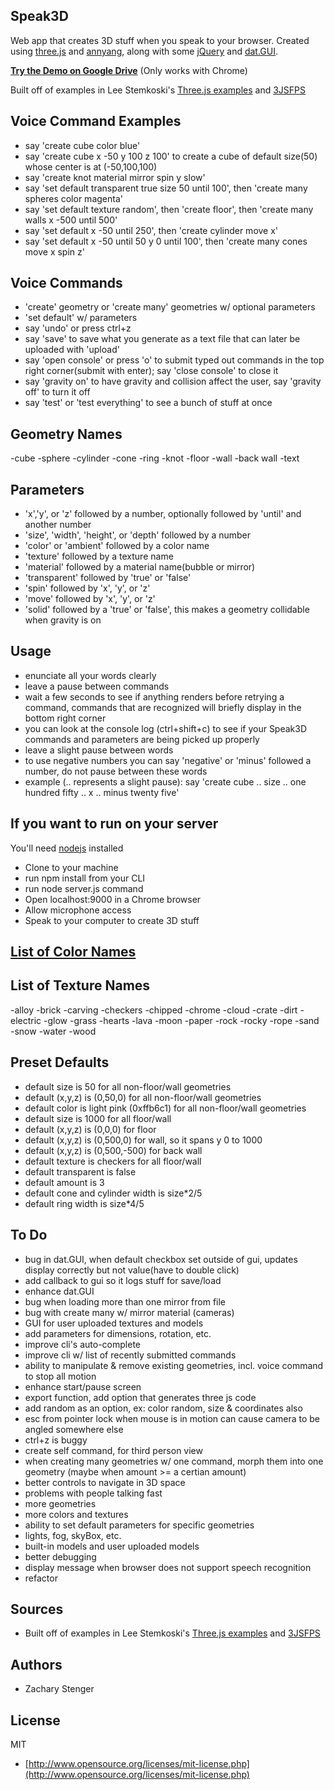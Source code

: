 ## Speak3D

Web app that creates 3D stuff when you speak to your browser. 
Created using [three.js](http://threejs.org) and [annyang](https://www.talater.com/annyang/), along with some [jQuery](http://jquery.com/) and [dat.GUI](https://code.google.com/p/dat-gui/).  

[**Try the Demo on Google Drive**](http://googledrive.com/host/0B5KjNubMIcDvSnNtVnhNemsxd2M/index.html) (Only works with Chrome)

Built off of examples in Lee Stemkoski's [Three.js examples](http://stemkoski.github.io/Three.js/index.html) and [3JSFPS](http://stemkoski.github.io/7DFPS/index.html)

## Voice Command Examples

  - say 'create cube color blue'
  - say 'create cube x -50 y 100 z 100' to create a cube of default size(50) whose center is at (-50,100,100)
  - say 'create knot material mirror spin y slow'
  - say 'set default transparent true size 50 until 100', then 'create many spheres color magenta'
  - say 'set default texture random', then 'create floor', then 'create many walls x -500 until 500'
  - say 'set default x -50 until 250', then 'create cylinder move x'
  - say 'set default x -50 until 50 y 0 until 100', then 'create many cones move x spin z'

## Voice Commands

  - 'create' geometry or 'create many' geometries w/ optional parameters
  - 'set default' w/ parameters
  - say 'undo' or press ctrl+z
  - say 'save' to save what you generate as a text file that can later be uploaded with 'upload'
  - say 'open console' or press 'o' to submit typed out commands in the top right corner(submit with enter); say 'close console' to close it
  - say 'gravity on' to have gravity and collision affect the user, say 'gravity off' to turn it off
  - say 'test' or 'test everything' to see a bunch of stuff at once

## Geometry Names
  -cube
  -sphere
  -cylinder
  -cone
  -ring
  -knot
  -floor
  -wall 
  -back wall
  -text

## Parameters

  - 'x','y', or 'z' followed by a number, optionally followed by 'until' and another number
  - 'size', 'width', 'height', or 'depth' followed by a number
  - 'color' or 'ambient' followed by a color name
  - 'texture' followed by a texture name
  - 'material' followed by a material name(bubble or mirror)
  - 'transparent' followed by 'true' or 'false'
  - 'spin' followed by 'x', 'y', or 'z'
  - 'move' followed by 'x', 'y', or 'z'
  - 'solid' followed by a 'true' or 'false', this makes a geometry collidable when gravity is on

## Usage

  - enunciate all your words clearly
  - leave a pause between commands
  - wait a few seconds to see if anything renders before retrying a command, commands that are recognized will briefly display in the bottom right corner
  - you can look at the console log (ctrl+shift+c) to see if your Speak3D commands and parameters are being picked up properly
  - leave a slight pause between words
  - to use negative numbers you can say 'negative' or 'minus' followed a number, do not pause between these words
  - example (.. represents a slight pause): say 'create cube .. size .. one hundred fifty .. x .. minus twenty five'

## If you want to run on your server 

You'll need [nodejs](http://nodejs.org/) installed
  - Clone to your machine
  - run npm install from your CLI
  - run node server.js command
  - Open localhost:9000 in a Chrome browser
  - Allow microphone access
  - Speak to your computer to create 3D stuff

## [List of Color Names](https://github.com/zacharystenger/Speak3D/blob/master/current_color_list.md)

## List of Texture Names
  
  -alloy
  -brick
  -carving
  -checkers
  -chipped
  -chrome
  -cloud
  -crate
  -dirt
  -electric
  -glow
  -grass
  -hearts
  -lava
  -moon
  -paper
  -rock
  -rocky
  -rope
  -sand
  -snow
  -water
  -wood

## Preset Defaults
  - default size is 50 for all non-floor/wall geometries
  - default (x,y,z) is (0,50,0) for all non-floor/wall geometries
  - default color is light pink (0xffb6c1) for all non-floor/wall geometries
  - default size is 1000 for all floor/wall
  - default (x,y,z) is (0,0,0) for floor
  - default (x,y,z) is (0,500,0) for wall, so it spans y 0 to 1000
  - default (x,y,z) is (0,500,-500) for back wall 
  - default texture is checkers for all floor/wall
  - default transparent is false
  - default amount is 3
  - default cone and cylinder width is size*2/5
  - default ring width is size*4/5

## To Do

  - bug in dat.GUI, when default checkbox set outside of gui, updates display correctly but not value(have to double click)
  - add callback to gui so it logs stuff for save/load
  - enhance dat.GUI
  - bug when loading more than one mirror from file
  - bug with create many w/ mirror material (cameras)
  - GUI for user uploaded textures and models
  - add parameters for dimensions, rotation, etc.
  - improve cli's auto-complete
  - improve cli w/ list of recently submitted commands
  - ability to manipulate & remove existing geometries, incl. voice command to stop all motion
  - enhance start/pause screen
  - export function, add option that generates three js code
  - add random as an option, ex: color random, size & coordinates also
  - esc from pointer lock when mouse is in motion can cause camera to be angled somewhere else
  - ctrl+z is buggy
  - create self command, for third person view
  - when creating many geometries w/ one command, morph them into one geometry (maybe when amount >= a certian amount)
  - better controls to navigate in 3D space
  - problems with people talking fast
  - more geometries
  - more colors and textures
  - ability to set default parameters for specific geometries 
  - lights, fog, skyBox, etc.
  - built-in models and user uploaded models
  - better debugging
  - display message when browser does not support speech recognition
  - refactor

## Sources
  - Built off of examples in Lee Stemkoski's [Three.js examples](http://stemkoski.github.io/Three.js/index.html) and [3JSFPS](http://stemkoski.github.io/7DFPS/index.html)

## Authors

* Zachary Stenger

## License

MIT

* [http://www.opensource.org/licenses/mit-license.php](http://www.opensource.org/licenses/mit-license.php)